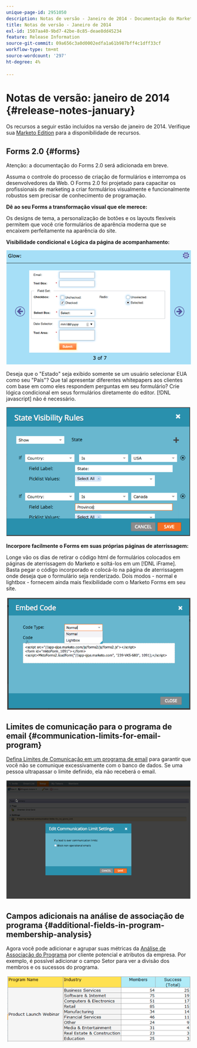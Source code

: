 ```yaml
---
unique-page-id: 2951050
description: Notas de versão - Janeiro de 2014 - Documentação do Marketo - Documentação do produto
title: Notas de versão - Janeiro de 2014
exl-id: 1507aa40-9bd7-42be-8c85-deae8dd45234
feature: Release Information
source-git-commit: 09a656c3a0d0002edfa1a61b987bff4c1dff33cf
workflow-type: tm+mt
source-wordcount: '297'
ht-degree: 4%

---
```


# Notas de versão: janeiro de 2014 {#release-notes-january}

Os recursos a seguir estão incluídos na versão de janeiro de 2014. Verifique sua [Marketo Edition](https://www.marketo.com/pricing/) para a disponibilidade de recursos.

## Forms 2.0 {#forms}

Atenção: a documentação do Forms 2.0 será adicionada em breve.

Assuma o controle do processo de criação de formulários e interrompa os desenvolvedores da Web. O Forms 2.0 foi projetado para capacitar os profissionais de marketing a criar formulários visualmente e funcionalmente robustos sem precisar de conhecimento de programação.

**Dê ao seu Forms a transformação visual que ele merece:**

Os designs de tema, a personalização de botões e os layouts flexíveis permitem que você crie formulários de aparência moderna que se encaixem perfeitamente na aparência do site.

**Visibilidade condicional e Lógica da página de acompanhamento:**

![](assets/image2014-9-22-10-3a30-3a52.png)

Deseja que o &quot;Estado&quot; seja exibido somente se um usuário selecionar EUA como seu &quot;País&quot;? Que tal apresentar diferentes whitepapers aos clientes com base em como eles respondem perguntas em seu formulário? Crie lógica condicional em seus formulários diretamente do editor. [!DNL javascript] não é necessário.

![](assets/image2014-9-22-10-3a31-3a54.png)

**Incorpore facilmente o Forms em suas próprias páginas de aterrissagem:**

Longe vão os dias de retirar o código html de formulários colocados em páginas de aterrissagem do Marketo e soltá-los em um [!DNL iFrame]. Basta pegar o código incorporado e colocá-lo na página de aterrissagem onde deseja que o formulário seja renderizado. Dois modos - normal e lightbox - fornecem ainda mais flexibilidade com o Marketo Forms em seu site.

![](assets/image2014-9-22-10-3a38-3a2.png)

## Limites de comunicação para o programa de email {#communication-limits-for-email-program}

[Defina Limites de Comunicação em um programa de email](/help/marketo/product-docs/email-marketing/email-programs/email-program-actions/enable-disable-communication-limits-in-an-email-program.md) para garantir que você não se comunique excessivamente com o banco de dados. Se uma pessoa ultrapassar o limite definido, ela não receberá o email.

![](assets/image2014-9-22-10-3a38-3a31.png)

## Campos adicionais na análise de associação de programa {#additional-fields-in-program-membership-analysis}

Agora você pode adicionar e agrupar suas métricas da [Análise de Associação do Programa](/help/marketo/product-docs/reporting/revenue-cycle-analytics/program-analytics/build-a-program-membership-analysis-report-that-lists-leads.md) por cliente potencial e atributos da empresa. Por exemplo, é possível adicionar o campo Setor para ver a divisão dos membros e os sucessos do programa.

![](assets/image2014-9-22-10-3a39-3a1.png)
